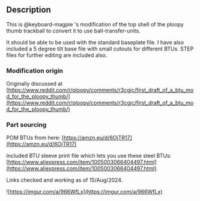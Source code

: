 ## Description

This is @keyboard-magpie 's modification of the top shell of the ploopy thumb trackball to convert it to use ball-transfer-units.

It should be able to be used with the standard baseplate file. I have also included a 5 degree tilt base file with small cutouts for different BTUs. STEP files for further editing are included also.

### Modification origin

Originally discussed at  [https://www.reddit.com/r/ploopy/comments/r3cgjc/first_draft_of_a_btu_mod_for_the_ploopy_thumb/](https://www.reddit.com/r/ploopy/comments/r3cgjc/first_draft_of_a_btu_mod_for_the_ploopy_thumb/)

### Part sourcing

POM BTUs from here:  [https://amzn.eu/d/6OjTR17](https://amzn.eu/d/6OjTR17) 
  
Included BTU sleeve print file which lets you use these steel BTUs: [https://www.aliexpress.com/item/1005003066404497.html](https://www.aliexpress.com/item/1005003066404497.html)

Links checked and working as of 15/Aug/2024.

![https://imgur.com/a/966WfLx](https://imgur.com/a/966WfLx)
